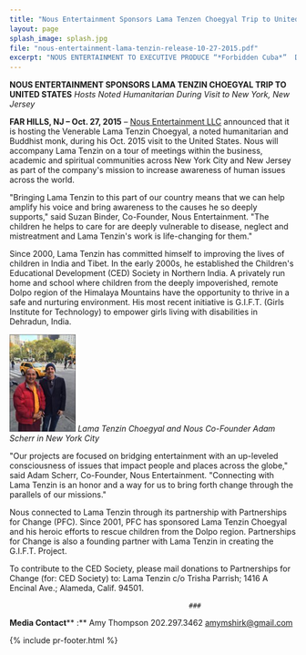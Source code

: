```yaml
---
title: "Nous Entertainment Sponsors Lama Tenzen Choegyal Trip to United States"
layout: page
splash_image: splash.jpg
file: "nous-entertainment-lama-tenzin-release-10-27-2015.pdf"
excerpt: "NOUS ENTERTAINMENT TO EXECUTIVE PRODUCE “*Forbidden Cuba*”  Drama-Comedy Filmed Before Embargo Lift; Depicts the Beauty of Life and Coming Change in Cuba"
---
```

**NOUS ENTERTAINMENT SPONSORS LAMA TENZIN CHOEGYAL TRIP TO UNITED STATES** _Hosts Noted Humanitarian During Visit to New York, New Jersey_

**FAR HILLS, NJ – Oct. 27, 2015** – [Nous Entertainment LLC](http://www.whatsnous.com) announced that it is hosting the Venerable Lama Tenzin Choegyal, a noted humanitarian and Buddhist monk, during his Oct. 2015 visit to the United States. Nous will accompany Lama Tenzin on a tour of meetings within the business, academic and spiritual communities across New York City and New Jersey as part of the company's mission to increase awareness of human issues across the world.

"Bringing Lama Tenzin to this part of our country means that we can help amplify his voice and bring awareness to the causes he so deeply supports," said Suzan Binder, Co-Founder, Nous Entertainment. "The children he helps to care for are deeply vulnerable to disease, neglect and mistreatment and Lama Tenzin's work is life-changing for them."

Since 2000, Lama Tenzin has committed himself to improving the lives of children in India and Tibet. In the early 2000s, he established the Children's Educational Development (CED) Society in Northern India. A privately run home and school where children from the deeply impoverished, remote Dolpo region of the Himalaya Mountains have the opportunity to thrive in a safe and nurturing environment. His most recent initiative is G.I.F.T. (Girls Institute for Technology) to empower girls living with disabilities in Dehradun, India.

![](/assets/img/lama.jpg)
_Lama Tenzin Choegyal and Nous Co-Founder Adam Scherr in New York City_

"Our projects are focused on bridging entertainment with an up-leveled consciousness of issues that impact people and places across the globe," said Adam Scherr, Co-Founder, Nous Entertainment. "Connecting with Lama Tenzin is an honor and a way for us to bring forth change through the parallels of our missions."

Nous connected to Lama Tenzin through its partnership with Partnerships for Change (PFC). Since 2001, PFC has sponsored Lama Tenzin Choegyal and his heroic efforts to rescue children from the Dolpo region. Partnerships for Change is also a founding partner with Lama Tenzin in creating the G.I.F.T. Project.

To contribute to the CED Society, please mail donations to Partnerships for Change (for: CED Society) to: Lama Tenzin c/o Trisha Parrish; 1416 A Encinal Ave.; Alameda, Calif. 94501.

                                                ###

**Media Contact**** :**
Amy Thompson
202.297.3462
amymshirk@gmail.com

{% include pr-footer.html %}
